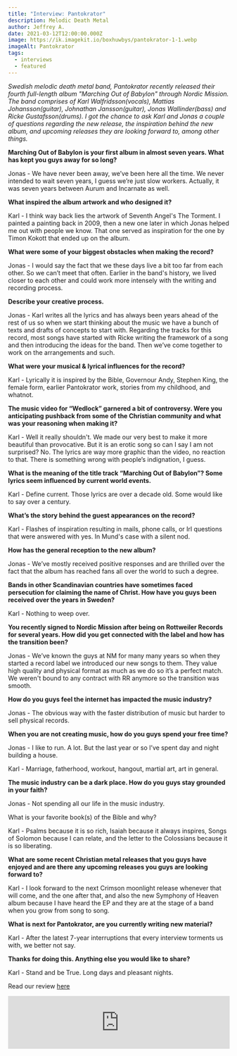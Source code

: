 ```yaml
---
title: "Interview: Pantokrator"
description: Melodic Death Metal
author: Jeffrey A.
date: 2021-03-12T12:00:00.000Z
image: https://ik.imagekit.io/boxhuwbys/pantokrator-1-1.webp
imageAlt: Pantokrator
tags:
  - interviews
  - featured
---
```

*Swedish melodic death metal band, Pantokrator recently released their fourth full-length album "Marching Out of Babylon" through Nordic Mission. The band comprises of Karl Walfridsson(vocals), Mattias Johansson(guitar), Johnathan Jansson(guitar), Jonas Wallinder(bass) and Ricke Gustafsson(drums). I got the chance to ask Karl and Jonas a couple of questions regarding the new release, the inspiration behind the new album, and upcoming releases they are looking forward to, among other things.*

**Marching Out of Babylon is your first album in almost seven years. What has kept you guys away for so long?**

Jonas - We have never been away, we’ve been here all the time. We never intended to wait seven years, I guess we’re just slow workers. Actually, it was seven years between Aurum and Incarnate as well.

**What inspired the album artwork and who designed it?**

Karl - I think way back lies the artwork of Seventh Angel's The Torment. I painted a painting back in 2009, then a new one later in which Jonas helped me out with people we know. That one served as inspiration for the one by Timon Kokott that ended up on the album.

**What were some of your biggest obstacles when making the record?**

Jonas - I would say the fact that we these days live a bit too far from each other. So we can’t meet that often. Earlier in the band's history, we lived closer to each other and could work more intensely with the writing and recording process.

**Describe your creative process.**

Jonas - Karl writes all the lyrics and has always been years ahead of the rest of us so when we start thinking about the music we have a bunch of texts and drafts of concepts to start with. Regarding the tracks for this record, most songs have started with Ricke writing the framework of a song and then introducing the ideas for the band. Then we’ve come together to work on the arrangements and such.

**What were your musical & lyrical influences for the record?**

Karl - Lyrically it is inspired by the Bible, Governour Andy, Stephen King, the female form, earlier Pantokrator work, stories from my childhood, and whatnot.

**The music video for “Wedlock” garnered a bit of controversy. Were you anticipating pushback from some of the Christian community and what was your reasoning when making it?**

Karl - Well it really shouldn't. We made our very best to make it more beautiful than provocative. But it is an erotic song so can I say I am not surprised? No. The lyrics are way more graphic than the video, no reaction to that. There is something wrong with people’s indignation, I guess.

**What is the meaning of the title track “Marching Out of Babylon”? Some lyrics seem influenced by current world events.**

Karl - Define current. Those lyrics are over a decade old. Some would like to say over a century.

**What’s the story behind the guest appearances on the record?**

Karl - Flashes of inspiration resulting in mails, phone calls, or Irl questions that were answered with yes. In Mund's case with a silent nod.

**How has the general reception to the new album?**

Jonas - We’ve mostly received positive responses and are thrilled over the fact that the album has reached fans all over the world to such a degree.

**Bands in other Scandinavian countries have sometimes faced persecution for claiming the name of Christ. How have you guys been received over the years in Sweden?**

Karl - Nothing to weep over.

**You recently signed to Nordic Mission after being on Rottweiler Records for several years. How did you get connected with the label and how has the transition been?**

Jonas - We’ve known the guys at NM for many many years so when they started a record label we introduced our new songs to them. They value high quality and physical format as much as we do so it’s a perfect match. We weren't bound to any contract with RR anymore so the transition was smooth.

**How do you guys feel the internet has impacted the music industry?**

Jonas - The obvious way with the faster distribution of music but harder to sell physical records.

**When you are not creating music, how do you guys spend your free time?**

Jonas - I like to run. A lot. But the last year or so I’ve spent day and night building a house.

Karl - Marriage, fatherhood, workout, hangout, martial art, art in general.

**The music industry can be a dark place. How do you guys stay grounded in your faith?**

Jonas - Not spending all our life in the music industry.

What is your favorite book(s) of the Bible and why?

Karl - Psalms because it is so rich, Isaiah because it always inspires, Songs of Solomon because I can relate, and the letter to the Colossians because it is so liberating.

**What are some recent Christian metal releases that you guys have enjoyed and are there any upcoming releases you guys are looking forward to?**

Karl - I look forward to the next Crimson moonlight release whenever that will come, and the one after that, and also the new Symphony of Heaven album because I have heard the EP and they are at the stage of a band when you grow from song to song.

**What is next for Pantokrator, are you currently writing new material?**

Karl - After the latest 7-year interruptions that every interview torments us with, we better not say.

**Thanks for doing this. Anything else you would like to share?**

Karl - Stand and be True. Long days and pleasant nights.



Read our review [here](https://beyondthegravemag.netlify.app/reviews/review-pantokrator-marching-out-of-babylon/)

<iframe style="border: 0; width: 100%; height: 120px;" src="https://bandcamp.com/EmbeddedPlayer/album=2394117014/size=large/bgcol=333333/linkcol=0f91ff/tracklist=false/artwork=small/transparent=true/" seamless><a href="https://officialpantokrator.bandcamp.com/album/marching-out-of-babylon-3">MARCHING OUT OF BABYLON by PANTOKRATOR</a></iframe>
